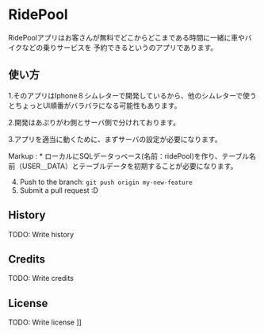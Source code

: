 

# RidePool
RidePoolアプリはお客さんが無料でどこからどこまである時間に一緒に車やバイクなどの乗りサービスを
予約できるというのアプリであります。

## 使い方
1.そのアプリはIphone８シムレターで開発しているから、他のシムレターで使うとちょっとUI順番がバラバラになる可能性もあります。

2.開発はあぷりがわ側とサーバ側で分けれております。

3.アプリを適当に動くために、まずサーバの設定が必要になります。

Markup : * ローカルにSQLデータっベース(名前：ridePool)を作り、テーブル名前（USER＿DATA）とテーブルデータを初期することが必要になります。
    
  
4. Push to the branch: `git push origin my-new-feature`
5. Submit a pull request :D
## History
TODO: Write history
## Credits
TODO: Write credits
## License
TODO: Write license
]]
